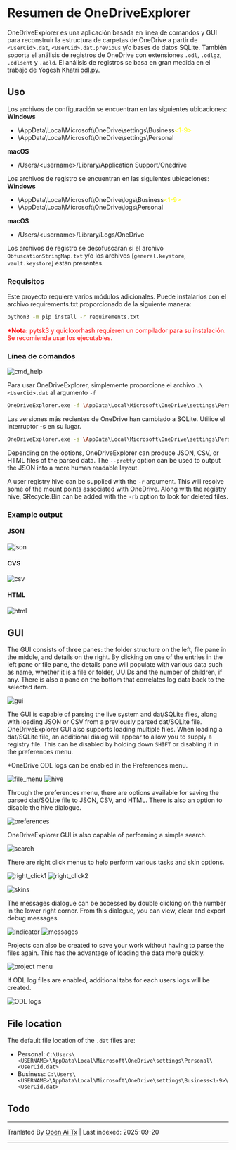 # Resumen de OneDriveExplorer

OneDriveExplorer es una aplicación basada en línea de comandos y GUI para reconstruir la estructura de carpetas de OneDrive a partir de `<UserCid>.dat`, `<UserCid>.dat.previous` y/o bases de datos SQLite. También soporta el análisis de registros de OneDrive con extensiones `.odl`, `.odlgz`, `.odlsent` y `.aold`. El análisis de registros se basa en gran medida en el trabajo de Yogesh Khatri [odl.py](https://github.com/ydkhatri/OneDrive).

## Uso

Los archivos de configuración se encuentran en las siguientes ubicaciones:  
 **Windows**
 * \AppData\Local\Microsoft\OneDrive\settings\Business<span style="color:yellow"><1-9></span>
 * \AppData\Local\Microsoft\OneDrive\settings\Personal
 
 **macOS**
 * /Users/\<username>/Library/Application Support/Onedrive
 
Los archivos de registro se encuentran en las siguientes ubicaciones:  
**Windows**
 * \AppData\Local\Microsoft\OneDrive\logs\Business<span style="color:yellow"><1-9></span>
 * \AppData\Local\Microsoft\OneDrive\logs\Personal
 
 **macOS**
 * /Users/\<username>/Library/Logs/OneDrive
 
 Los archivos de registro se desofuscarán si el archivo `ObfuscationStringMap.txt` y/o los archivos [`general.keystore`, `vault.keystore`] están presentes.

### Requisitos

Este proyecto requiere varios módulos adicionales. Puede instalarlos con el archivo requirements.txt proporcionado de la siguiente manera:

```bash
python3 -m pip install -r requirements.txt
```

<span style="color:red">**&#42;Nota:** pytsk3 y quickxorhash requieren un compilador para su instalación. Se recomienda usar los ejecutables.</span>

### Línea de comandos

![cmd_help](https://raw.githubusercontent.com/Beercow/OneDriveExplorer/master/./Images/cmd_help.png)

Para usar OneDriveExplorer, simplemente proporcione el archivo `.\<UserCid>.dat` al argumento `-f`

```bash
OneDriveExplorer.exe -f \AppData\Local\Microsoft\OneDrive\settings\Personal/Business<1-9>\d1a7c039-6175-4ddb-bcdb-a8de45cf1678.dat
```

Las versiones más recientes de OneDrive han cambiado a SQLite. Utilice el interruptor -s en su lugar.

```bash
OneDriveExplorer.exe -s \AppData\Local\Microsoft\OneDrive\settings\Personal/Business<1-9>
```

Depending on the options, OneDriveExplorer can produce JSON, CSV, or HTML files of the parsed data. The `--pretty` option can be used to output the JSON into a more human readable layout.

A user registry hive can be supplied with the `-r` argument. This will resolve some of the mount points associated with OneDrive. Along with the registry hive, $Recycle.Bin can be added with the `-rb` option to look for deleted files.

### Example output

#### JSON

![json](https://raw.githubusercontent.com/Beercow/OneDriveExplorer/master/./Images/json.png)

#### CVS

![csv](https://raw.githubusercontent.com/Beercow/OneDriveExplorer/master/./Images/csv.png)

#### HTML

![html](https://raw.githubusercontent.com/Beercow/OneDriveExplorer/master/./Images/html.png)

## GUI

The GUI consists of three panes: the folder structure on the left, file pane in the middle, and details on the right. By clicking on one of the entries in the left pane or file pane, the details pane will populate with various data such as name, whether it is a file or folder, UUIDs and the number of children, if any. There is also a pane on the bottom that correlates log data back to the selected item.

![gui](https://raw.githubusercontent.com/Beercow/OneDriveExplorer/master/./Images/gui.png)

The GUI is capable of parsing the live system and dat/SQLite files, along with loading JSON or CSV from a previously parsed dat/SQLite file. OneDriveExplorer GUI also supports loading multiple files. When loading a dat/SQLite file, an additional dialog will appear to allow you to supply a registry file. This can be disabled by holding down `SHIFT` or disabling it in the preferences menu.

&#42;OneDrive ODL logs can be enabled in the Preferences menu.

![file_menu](https://raw.githubusercontent.com/Beercow/OneDriveExplorer/master/./Images/file_menu.png)  ![hive](https://raw.githubusercontent.com/Beercow/OneDriveExplorer/master/./Images/hive.png)

Through the preferences menu, there are options available for saving the parsed dat/SQLite file to JSON, CSV, and HTML. There is also an option to disable the hive dialogue.

![preferences](https://raw.githubusercontent.com/Beercow/OneDriveExplorer/master/./Images/preference.png)

OneDriveExplorer GUI is also capable of performing a simple search.

![search](https://raw.githubusercontent.com/Beercow/OneDriveExplorer/master/./Images/search.png)

There are right click menus to help perform various tasks and skin options.

![right_click1](https://raw.githubusercontent.com/Beercow/OneDriveExplorer/master/./Images/rc_menu1.png)
![right_click2](https://raw.githubusercontent.com/Beercow/OneDriveExplorer/master/./Images/rc_menu2.png)

![skins](https://raw.githubusercontent.com/Beercow/OneDriveExplorer/master/./Images/skins.png)

The messages dialogue can be accessed by double clicking on the number in the lower right corner. From this dialogue, you can view, clear and export debug messages.

![indicator](https://raw.githubusercontent.com/Beercow/OneDriveExplorer/master/./Images/message_indicator.png)
![messages](https://raw.githubusercontent.com/Beercow/OneDriveExplorer/master/./Images/message.png)

Projects can also be created to save your work without having to parse the files again. This has the advantage of loading the data more quickly.

![project menu](https://raw.githubusercontent.com/Beercow/OneDriveExplorer/master/./Images/project.png)

If ODL log files are enabled, additional tabs for each users logs will be created.

![ODL logs](https://raw.githubusercontent.com/Beercow/OneDriveExplorer/master/./Images/odl.png)

## File location

The default file location of the `.dat` files are:

- Personal: `C:\Users\<USERNAME>\AppData\Local\Microsoft\OneDrive\settings\Personal\<UserCid.dat>`
- Business: `C:\Users\<USERNAME>\AppData\Local\Microsoft\OneDrive\settings\Business<1-9>\<UserCid.dat>`

## Todo


---

Tranlated By [Open Ai Tx](https://github.com/OpenAiTx/OpenAiTx) | Last indexed: 2025-09-20

---